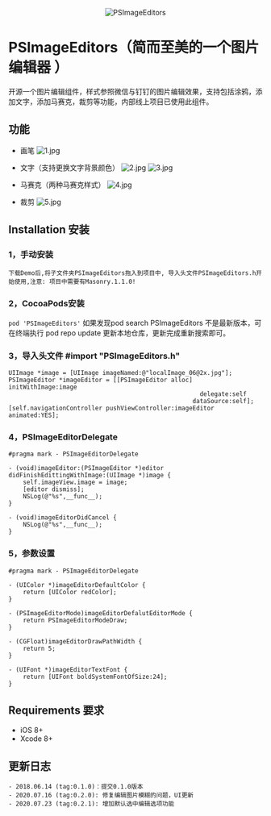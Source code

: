 <p align="center" >
<img src="https://upload-images.jianshu.io/upload_images/4490624-904c1ed2a18ab850.png?imageMogr2/auto-orient/strip%7CimageView2/2/w/1240.png" alt="PSImageEditors" title="PSImageEditors">
</p>

# PSImageEditors（简而至美的一个图片编辑器 ）
开源一个图片编辑组件，样式参照微信与钉钉的图片编辑效果，支持包括涂鸦，添加文字，添加马赛克，裁剪等功能，内部线上项目已使用此组件。

## 功能
- 画笔
![1.jpg](https://upload-images.jianshu.io/upload_images/4490624-933bcfcb7fa9568d.jpg?imageMogr2/auto-orient/strip%7CimageView2/2/w/1240)

- 文字（支持更换文字背景颜色）
![2.jpg](https://upload-images.jianshu.io/upload_images/4490624-11568807eed88d2c.jpg?imageMogr2/auto-orient/strip%7CimageView2/2/w/1240)
![3.jpg](https://upload-images.jianshu.io/upload_images/4490624-a81108912887243d.jpg?imageMogr2/auto-orient/strip%7CimageView2/2/w/1240)

- 马赛克（两种马赛克样式）
![4.jpg](https://upload-images.jianshu.io/upload_images/4490624-230458e6f237b8e3.jpg?imageMogr2/auto-orient/strip%7CimageView2/2/w/1240)

- 裁剪
![5.jpg](https://upload-images.jianshu.io/upload_images/4490624-72123212cd454a56.jpg?imageMogr2/auto-orient/strip%7CimageView2/2/w/1240)

## Installation 安装
### 1，手动安装
`下载Demo后,将子文件夹PSImageEditors拖入到项目中, 导入头文件PSImageEditors.h开始使用,注意: 项目中需要有Masonry.1.1.0!`
### 2，CocoaPods安装
`pod 'PSImageEditors'`
如果发现pod search PSImageEditors 不是最新版本，可在终端执行 pod repo update 更新本地仓库，更新完成重新搜索即可。

### 3，导入头文件 #import "PSImageEditors.h"

````
UIImage *image = [UIImage imageNamed:@"localImage_06@2x.jpg"];
PSImageEditor *imageEditor = [[PSImageEditor alloc] initWithImage:image
													 delegate:self
												   dataSource:self];
[self.navigationController pushViewController:imageEditor animated:YES];
````

### 4，PSImageEditorDelegate
````
#pragma mark - PSImageEditorDelegate

- (void)imageEditor:(PSImageEditor *)editor didFinishEdittingWithImage:(UIImage *)image {
	self.imageView.image = image;
	[editor dismiss];
	NSLog(@"%s",__func__);
}

- (void)imageEditorDidCancel {
	NSLog(@"%s",__func__);
}
````

### 5，参数设置
````
#pragma mark - PSImageEditorDelegate

- (UIColor *)imageEditorDefaultColor {
    return [UIColor redColor];
}

- (PSImageEditorMode)imageEditorDefalutEditorMode {
	return PSImageEditorModeDraw;
}

- (CGFloat)imageEditorDrawPathWidth {
    return 5;
}

- (UIFont *)imageEditorTextFont {
	return [UIFont boldSystemFontOfSize:24];
}
````


## Requirements 要求
* iOS 8+
* Xcode 8+

## 更新日志
```
- 2018.06.14 (tag:0.1.0)：提交0.1.0版本
- 2020.07.16 (tag:0.2.0): 修复编辑图片模糊的问题，UI更新
- 2020.07.23 (tag:0.2.1): 增加默认选中编辑选项功能
```

